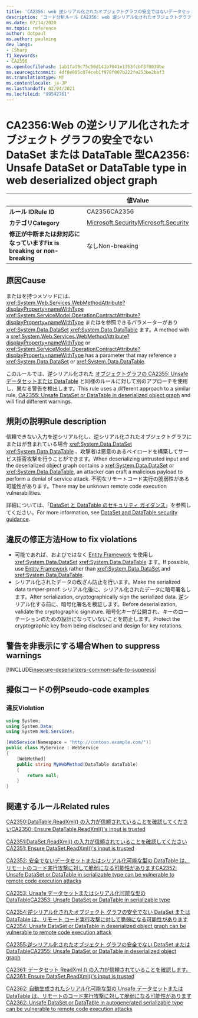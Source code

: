 ```yaml
---
title: 'CA2356: web 逆シリアル化されたオブジェクトグラフの安全ではないデータセットまたは DataTable 型です (コード分析)'
description: 'コード分析ルール CA2356: web 逆シリアル化されたオブジェクトグラフでの Unsafe DataSet または DataTable 型について説明します'
ms.date: 07/14/2020
ms.topic: reference
author: dotpaul
ms.author: paulming
dev_langs:
- CSharp
f1_keywords:
- CA2356
ms.openlocfilehash: 1ab1fa39c75c50d141b7041e1353fcbf3f0030be
ms.sourcegitcommit: 4df8e005c074ceb1f978f007b222fe253be2baf3
ms.translationtype: MT
ms.contentlocale: ja-JP
ms.lasthandoff: 02/04/2021
ms.locfileid: "99542761"
---
```

# <a name="ca2356-unsafe-dataset-or-datatable-type-in-web-deserialized-object-graph"></a><span data-ttu-id="1ca3c-103">CA2356:Web の逆シリアル化されたオブジェクト グラフの安全でない DataSet または DataTable 型</span><span class="sxs-lookup"><span data-stu-id="1ca3c-103">CA2356: Unsafe DataSet or DataTable type in web deserialized object graph</span></span>

| | <span data-ttu-id="1ca3c-104">値</span><span class="sxs-lookup"><span data-stu-id="1ca3c-104">Value</span></span> |
|-|-|
| <span data-ttu-id="1ca3c-105">**ルール ID**</span><span class="sxs-lookup"><span data-stu-id="1ca3c-105">**Rule ID**</span></span> |<span data-ttu-id="1ca3c-106">CA2356</span><span class="sxs-lookup"><span data-stu-id="1ca3c-106">CA2356</span></span>|
| <span data-ttu-id="1ca3c-107">**カテゴリ**</span><span class="sxs-lookup"><span data-stu-id="1ca3c-107">**Category**</span></span> |[<span data-ttu-id="1ca3c-108">Microsoft.Security</span><span class="sxs-lookup"><span data-stu-id="1ca3c-108">Microsoft.Security</span></span>](security-warnings.md)|
| <span data-ttu-id="1ca3c-109">**修正が中断または非対応になっています**</span><span class="sxs-lookup"><span data-stu-id="1ca3c-109">**Fix is breaking or non-breaking**</span></span> |<span data-ttu-id="1ca3c-110">なし</span><span class="sxs-lookup"><span data-stu-id="1ca3c-110">Non-breaking</span></span>|

## <a name="cause"></a><span data-ttu-id="1ca3c-111">原因</span><span class="sxs-lookup"><span data-stu-id="1ca3c-111">Cause</span></span>

<span data-ttu-id="1ca3c-112">またはを持つメソッドには、 <xref:System.Web.Services.WebMethodAttribute?displayProperty=nameWithType> <xref:System.ServiceModel.OperationContractAttribute?displayProperty=nameWithType> またはを参照できるパラメーターがあり <xref:System.Data.DataSet> <xref:System.Data.DataTable> ます。</span><span class="sxs-lookup"><span data-stu-id="1ca3c-112">A method with a <xref:System.Web.Services.WebMethodAttribute?displayProperty=nameWithType> or <xref:System.ServiceModel.OperationContractAttribute?displayProperty=nameWithType> has a parameter that may reference a <xref:System.Data.DataSet> or <xref:System.Data.DataTable>.</span></span>

<span data-ttu-id="1ca3c-113">このルールでは、逆シリアル化された [オブジェクトグラフの CA2355: Unsafe データセットまたは DataTable](ca2355.md) と同様のルールに対して別のアプローチを使用し、異なる警告を検出します。</span><span class="sxs-lookup"><span data-stu-id="1ca3c-113">This rule uses a different approach to a similar rule, [CA2355: Unsafe DataSet or DataTable in deserialized object graph](ca2355.md) and will find different warnings.</span></span>

## <a name="rule-description"></a><span data-ttu-id="1ca3c-114">規則の説明</span><span class="sxs-lookup"><span data-stu-id="1ca3c-114">Rule description</span></span>

<span data-ttu-id="1ca3c-115">信頼できない入力を逆シリアル化し、逆シリアル化されたオブジェクトグラフにまたはが含まれている場合 <xref:System.Data.DataSet> <xref:System.Data.DataTable> 、攻撃者は悪意のあるペイロードを構築してサービス拒否攻撃を行うことができます。</span><span class="sxs-lookup"><span data-stu-id="1ca3c-115">When deserializing untrusted input and the deserialized object graph contains a <xref:System.Data.DataSet> or <xref:System.Data.DataTable>, an attacker can craft a malicious payload to perform a denial of service attack.</span></span> <span data-ttu-id="1ca3c-116">不明なリモートコード実行の脆弱性がある可能性があります。</span><span class="sxs-lookup"><span data-stu-id="1ca3c-116">There may be unknown remote code execution vulnerabilities.</span></span>

<span data-ttu-id="1ca3c-117">詳細については、「[DataSet と DataTable のセキュリティ ガイダンス](../../../framework/data/adonet/dataset-datatable-dataview/security-guidance.md)」を参照してください。</span><span class="sxs-lookup"><span data-stu-id="1ca3c-117">For more information, see [DataSet and DataTable security guidance](../../../framework/data/adonet/dataset-datatable-dataview/security-guidance.md).</span></span>

## <a name="how-to-fix-violations"></a><span data-ttu-id="1ca3c-118">違反の修正方法</span><span class="sxs-lookup"><span data-stu-id="1ca3c-118">How to fix violations</span></span>

- <span data-ttu-id="1ca3c-119">可能であれば、およびではなく [Entity Framework](/ef/) を使用し <xref:System.Data.DataSet> <xref:System.Data.DataTable> ます。</span><span class="sxs-lookup"><span data-stu-id="1ca3c-119">If possible, use [Entity Framework](/ef/) rather than <xref:System.Data.DataSet> and <xref:System.Data.DataTable>.</span></span>
- <span data-ttu-id="1ca3c-120">シリアル化されたデータの改ざん防止を行います。</span><span class="sxs-lookup"><span data-stu-id="1ca3c-120">Make the serialized data tamper-proof.</span></span> <span data-ttu-id="1ca3c-121">シリアル化後に、シリアル化されたデータに暗号署名します。</span><span class="sxs-lookup"><span data-stu-id="1ca3c-121">After serialization, cryptographically sign the serialized data.</span></span> <span data-ttu-id="1ca3c-122">逆シリアル化する前に、暗号化署名を検証します。</span><span class="sxs-lookup"><span data-stu-id="1ca3c-122">Before deserialization, validate the cryptographic signature.</span></span> <span data-ttu-id="1ca3c-123">暗号化キーが公開され、キーのローテーションのための設計になっていないことを防止します。</span><span class="sxs-lookup"><span data-stu-id="1ca3c-123">Protect the cryptographic key from being disclosed and design for key rotations.</span></span>

## <a name="when-to-suppress-warnings"></a><span data-ttu-id="1ca3c-124">警告を非表示にする場合</span><span class="sxs-lookup"><span data-stu-id="1ca3c-124">When to suppress warnings</span></span>

[!INCLUDE[insecure-deserializers-common-safe-to-suppress](~/includes/code-analysis/insecure-deserializers-common-safe-to-suppress.md)]

## <a name="pseudo-code-examples"></a><span data-ttu-id="1ca3c-125">擬似コードの例</span><span class="sxs-lookup"><span data-stu-id="1ca3c-125">Pseudo-code examples</span></span>

### <a name="violation"></a><span data-ttu-id="1ca3c-126">違反</span><span class="sxs-lookup"><span data-stu-id="1ca3c-126">Violation</span></span>

```csharp
using System;
using System.Data;
using System.Web.Services;

[WebService(Namespace = "http://contoso.example.com/")]
public class MyService : WebService
{
    [WebMethod]
    public string MyWebMethod(DataTable dataTable)
    {
        return null;
    }
}
```

## <a name="related-rules"></a><span data-ttu-id="1ca3c-127">関連するルール</span><span class="sxs-lookup"><span data-stu-id="1ca3c-127">Related rules</span></span>

[<span data-ttu-id="1ca3c-128">CA2350:DataTable.ReadXml() の入力が信頼されていることを確認してください</span><span class="sxs-lookup"><span data-stu-id="1ca3c-128">CA2350: Ensure DataTable.ReadXml()'s input is trusted</span></span>](ca2350.md)

[<span data-ttu-id="1ca3c-129">CA2351:DataSet.ReadXml() の入力が信頼されていることを確認してください</span><span class="sxs-lookup"><span data-stu-id="1ca3c-129">CA2351: Ensure DataSet.ReadXml()'s input is trusted</span></span>](ca2351.md)

[<span data-ttu-id="1ca3c-130">CA2352: 安全でないデータセットまたはシリアル化可能な型の DataTable は、リモートのコード実行攻撃に対して脆弱になる可能性があります</span><span class="sxs-lookup"><span data-stu-id="1ca3c-130">CA2352: Unsafe DataSet or DataTable in serializable type can be vulnerable to remote code execution attacks</span></span>](ca2352.md)

[<span data-ttu-id="1ca3c-131">CA2353: Unsafe データセットまたはシリアル化可能な型の DataTable</span><span class="sxs-lookup"><span data-stu-id="1ca3c-131">CA2353: Unsafe DataSet or DataTable in serializable type</span></span>](ca2353.md)

[<span data-ttu-id="1ca3c-132">CA2354:逆シリアル化されたオブジェクト グラフの安全でない DataSet または DataTable は、リモート コード実行攻撃に対して脆弱になる可能性があります</span><span class="sxs-lookup"><span data-stu-id="1ca3c-132">CA2354: Unsafe DataSet or DataTable in deserialized object graph can be vulnerable to remote code execution attack</span></span>](ca2354.md)

[<span data-ttu-id="1ca3c-133">CA2355:逆シリアル化されたオブジェクト グラフの安全でない DataSet または DataTable</span><span class="sxs-lookup"><span data-stu-id="1ca3c-133">CA2355: Unsafe DataSet or DataTable in deserialized object graph</span></span>](ca2355.md)

[<span data-ttu-id="1ca3c-134">CA2361: データセット ReadXml () の入力が信頼されていることを確認します。</span><span class="sxs-lookup"><span data-stu-id="1ca3c-134">CA2361: Ensure DataSet.ReadXml()'s input is trusted</span></span>](ca2361.md)

[<span data-ttu-id="1ca3c-135">CA2362: 自動生成されたシリアル化可能な型の Unsafe データセットまたは DataTable は、リモートのコード実行攻撃に対して脆弱になる可能性があります</span><span class="sxs-lookup"><span data-stu-id="1ca3c-135">CA2362: Unsafe DataSet or DataTable in autogenerated serializable type can be vulnerable to remote code execution attacks</span></span>](ca2362.md)
